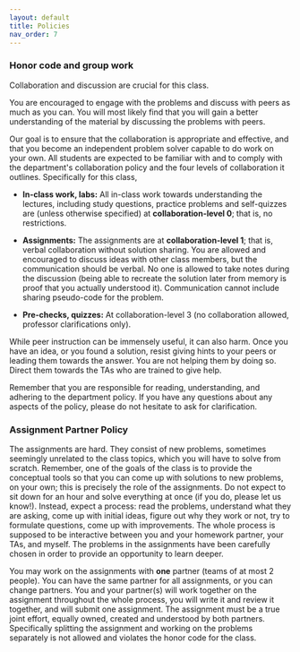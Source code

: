 ```yaml
---
layout: default 
title: Policies 
nav_order: 7
---
```



### Honor code and group work

Collaboration and discussion are crucial for this class. 

You are encouraged to engage with the problems and discuss with peers as much as you can. You will most likely find that you will gain a better understanding of the material by discussing the problems with peers.

Our goal is to ensure that the collaboration is appropriate and effective, and that you become an independent problem solver capable to do work on your own. All students are expected to be familiar with and to comply with the department's collaboration policy  and the four levels of collaboration it outlines. Specifically for this class,

  * **In-class work, labs:** All in-class work towards understanding the lectures, including study questions, practice problems and self-quizzes are  (unless otherwise specified)  at **collaboration-level 0**; that is, no restrictions.

  * **Assignments:** The assignments are at **collaboration-level 1**; that is, verbal collaboration without solution sharing. You are allowed and encouraged to discuss ideas with other class members, but the communication should be verbal. No one is allowed to take notes during the discussion (being able to recreate the solution later from memory is proof that you actually understood it). Communication cannot include sharing pseudo-code for the problem.

  * **Pre-checks, quizzes:**  At collaboration-level 3 (no collaboration allowed, professor clarifications only).

While peer instruction can be immensely useful, it can also harm. Once you have an idea, or you found a solution, resist giving hints to your peers or leading them towards the answer. You are not helping them by doing so. Direct them towards the TAs who are trained to give help.

Remember that you are responsible for reading, understanding, and adhering to the department policy. If you have any questions about any aspects of the policy, please do not hesitate to ask for clarification.




### Assignment Partner Policy

The assignments are hard. They consist of new problems, sometimes seemingly unrelated to the class topics, which you will have to solve from scratch. Remember, one of the goals of the class is to provide the conceptual tools so that you can come up with solutions to new problems, on your own; this is precisely  the role of  the assignments.  Do not expect to sit down for an hour and solve everything at once (if you do, please let us know!). Instead, expect a process: read the problems, understand what they are asking, come up with initial ideas, figure out why they work or not, try to formulate questions, come up with improvements. The whole process is supposed to be interactive between you and your homework partner, your TAs, and myself. The problems in the assignments have been carefully chosen in order to provide an opportunity to learn deeper.

You may work on the assignments with **one** partner  (teams of at most 2 people). You can have the same partner for all assignments, or you can change partners. You and your partner(s) will work together on the assignment throughout the whole process, you will write it and review it together, and will submit one assignment. The assignment must be a true joint effort, equally owned, created and understood by both partners. Specifically splitting the assignment and working on the problems separately is not allowed and violates the honor code for the class.


